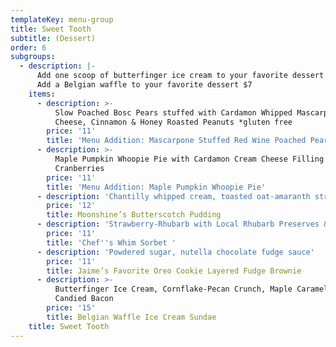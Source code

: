 ```yaml
---
templateKey: menu-group
title: Sweet Tooth
subtitle: (Dessert)
order: 6
subgroups:
  - description: |-
      Add one scoop of butterfinger ice cream to your favorite dessert $4 
      Add a Belgian waffle to your favorite dessert $7
    items:
      - description: >-
          Slow Poached Bosc Pears stuffed with Cardamon Whipped Mascarpone
          Cheese, Cinnamon & Honey Roasted Peanuts *gluten free 
        price: '11'
        title: 'Menu Addition: Mascarpone Stuffed Red Wine Poached Pears'
      - description: >-
          Maple Pumpkin Whoopie Pie with Cardamon Cream Cheese Filling & Maple
          Cranberries
        price: '11'
        title: 'Menu Addition: Maple Pumpkin Whoopie Pie'
      - description: 'Chantilly whipped cream, toasted oat-amaranth streusel'
        price: '12'
        title: Moonshine’s Butterscotch Pudding
      - description: 'Strawberry-Rhubarb with Local Rhubarb Preserves & Fresh Pomegranate '
        price: '11'
        title: 'Chef''s Whim Sorbet '
      - description: 'Powdered sugar, nutella chocolate fudge sauce'
        price: '11'
        title: Jaime’s Favorite Oreo Cookie Layered Fudge Brownie
      - description: >-
          Butterfinger Ice Cream, Cornflake-Pecan Crunch, Maple Caramel, and
          Candied Bacon
        price: '15'
        title: Belgian Waffle Ice Cream Sundae
    title: Sweet Tooth
---
```


